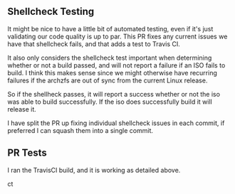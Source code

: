 ## Shellcheck Testing

It might be nice to have a little bit of automated testing, even if it's just validating our code quality is up to par. This PR fixes any current issues we have that shellcheck fails, and that adds a test to Travis CI. 

It also only considers the shellcheck test important when determining whether or not a build passed, and will not report a failure if an ISO fails to build. I think this makes sense since we might otherwise have recurring failures if the archzfs are out of sync from the current Linux release. 

So if the shellheck passes, it will report a success whether or not the iso was able to build successfully. If the iso does successfully build it will release it.

I have split the PR up fixing individual shellcheck issues in each commit, if preferred I can squash them into a single commit.

## PR Tests

I ran the TravisCI build, and it is working as detailed above.

ct
